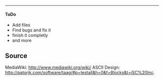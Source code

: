 <!isc

/** 
  *   _  _____  _____   _____                 
  *  (_)/  ___|/  __ \ |_   _|
  *   _ \ `--. | /  \/   | |   _ __    ___    
  *  | | `--. \| |       | |  | '_ \  / __|   
  *  | |/\__/ /| \__/\  _| |_ | | | || (__  _ 
  *  |_|\____/  \____/  \___/ |_| |_| \___|(_)
  *
  * iSC Inc. Application
  *
  *
  * Copyright © 2014-present iSC Inc.
  *
  * A wiki software by/for the iSC Inc. farm.
  * Based on [MediaWiki](http://mediawiki.org/).
  *
  * @author Suriyaa Kudo & iSC Inc.
  * @email suriyaa@inc.isc
  * @website http://mediawiki.isc
  * @license Copyright / MIT / Apache v2 - Means: Use only in iSC Inc. farm, keep copyright!
  * @date 2014/04/04 - present
  *
  */

!>

----

#### ToDo

* Add files
* Find bugs and fix it
* finish it completly
* and more

## Source
MediaWiki: http://www.mediawiki.org/wiki/
ASCII Design: http://patorjk.com/software/taag/#p=testall&h=0&f=Blocks&t=iSC%20Inc.
